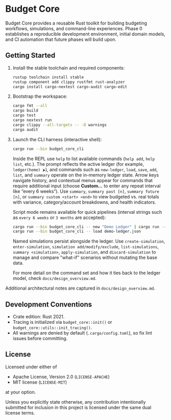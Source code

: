 # Budget Core

Budget Core provides a reusable Rust toolkit for building budgeting workflows, simulations, and command-line experiences. Phase 0 establishes a reproducible development environment, initial domain models, and CI automation that future phases will build upon.

## Getting Started

1. Install the stable toolchain and required components:

   ```sh
   rustup toolchain install stable
   rustup component add clippy rustfmt rust-analyzer
   cargo install cargo-nextest cargo-audit cargo-edit
   ```

2. Bootstrap the workspace:

   ```sh
   cargo fmt --all
   cargo build
   cargo test
   cargo nextest run
   cargo clippy --all-targets -- -D warnings
   cargo audit
   ```

3. Launch the CLI harness (interactive shell):

   ```sh
   cargo run --bin budget_core_cli
   ```

   Inside the REPL use `help` to list available commands (`help add`, `help list`, etc.). The prompt reflects the active ledger (for example, `ledger(home) ⮞`), and commands such as `new-ledger`, `load`, `save`, `add`, `list`, and `summary` operate on the in-memory ledger state. Arrow keys navigate history, and contextual menus appear for commands that require additional input (choose **Custom...** to enter any repeat interval like “every 6 weeks”). Use `summary`, `summary past [n]`, `summary future [n]`, or `summary custom <start> <end>` to view budgeted vs. real totals with variance, category/account breakdowns, and health indicators.

   Script mode remains available for quick pipelines (interval strings such as `every 6 weeks` or `3 months` are accepted):

   ```sh
   cargo run --bin budget_core_cli -- new "Demo Ledger" | cargo run --bin budget_core_cli -- save demo-ledger.json
   cargo run --bin budget_core_cli -- load demo-ledger.json
   ```

   Named simulations persist alongside the ledger. Use `create-simulation`, `enter-simulation`, `simulation add/modify/exclude`, `list-simulations`, `summary <simulation>`, `apply-simulation`, and `discard-simulation` to manage and compare "what-if" scenarios without mutating the base data.

   For more detail on the command set and how it ties back to the ledger model, check `docs/design_overview.md`.

Additional architectural notes are captured in `docs/design_overview.md`.

## Development Conventions

- Crate edition: Rust 2021.
- Tracing is initialized via `budget_core::init()` or `budget_core::utils::init_tracing()`.
- All warnings are denied by default (`.cargo/config.toml`), so fix lint issues before committing.

## License

Licensed under either of

- Apache License, Version 2.0 (`LICENSE-APACHE`)
- MIT license (`LICENSE-MIT`)

at your option.

Unless you explicitly state otherwise, any contribution intentionally submitted for inclusion in this project is licensed under the same dual license terms.

